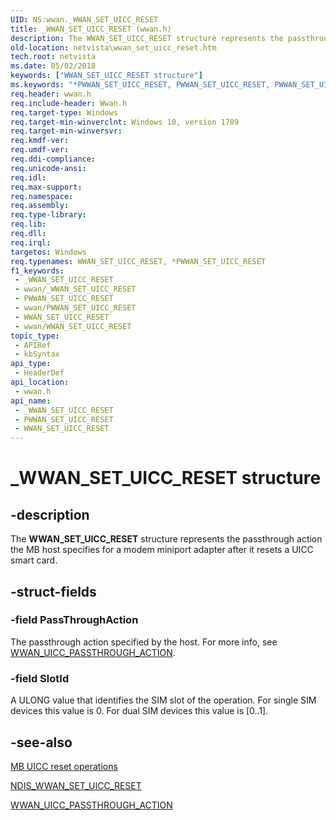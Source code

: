 ```yaml
---
UID: NS:wwan._WWAN_SET_UICC_RESET
title: _WWAN_SET_UICC_RESET (wwan.h)
description: The WWAN_SET_UICC_RESET structure represents the passthrough action the MB host specifies for a modem miniport adapter after it resets a UICC smart card.
old-location: netvista\wwan_set_uicc_reset.htm
tech.root: netvista
ms.date: 05/02/2018
keywords: ["WWAN_SET_UICC_RESET structure"]
ms.keywords: "*PWWAN_SET_UICC_RESET, PWWAN_SET_UICC_RESET, PWWAN_SET_UICC_RESET structure pointer [Network Drivers Starting with Windows Vista], WWAN_SET_UICC_RESET, WWAN_SET_UICC_RESET structure [Network Drivers Starting with Windows Vista], _WWAN_SET_UICC_RESET, netvista.wwan_set_uicc_reset, wwan/PWWAN_SET_UICC_RESET, wwan/WWAN_SET_UICC_RESET"
req.header: wwan.h
req.include-header: Wwan.h
req.target-type: Windows
req.target-min-winverclnt: Windows 10, version 1709
req.target-min-winversvr: 
req.kmdf-ver: 
req.umdf-ver: 
req.ddi-compliance: 
req.unicode-ansi: 
req.idl: 
req.max-support: 
req.namespace: 
req.assembly: 
req.type-library: 
req.lib: 
req.dll: 
req.irql: 
targetos: Windows
req.typenames: WWAN_SET_UICC_RESET, *PWWAN_SET_UICC_RESET
f1_keywords:
 - _WWAN_SET_UICC_RESET
 - wwan/_WWAN_SET_UICC_RESET
 - PWWAN_SET_UICC_RESET
 - wwan/PWWAN_SET_UICC_RESET
 - WWAN_SET_UICC_RESET
 - wwan/WWAN_SET_UICC_RESET
topic_type:
 - APIRef
 - kbSyntax
api_type:
 - HeaderDef
api_location:
 - wwan.h
api_name:
 - _WWAN_SET_UICC_RESET
 - PWWAN_SET_UICC_RESET
 - WWAN_SET_UICC_RESET
---
```


# _WWAN_SET_UICC_RESET structure


## -description

The <b>WWAN_SET_UICC_RESET</b> structure represents the passthrough action the MB host specifies for a modem miniport adapter after it resets a UICC smart card.

## -struct-fields

### -field PassThroughAction

The passthrough action specified by the host. For more info, see <a href="/windows-hardware/drivers/ddi/wwan/ne-wwan-_wwan_uicc_passthrough_action">WWAN_UICC_PASSTHROUGH_ACTION</a>.

### -field SlotId

A ULONG value that identifies the SIM slot of the operation. For single SIM devices this value is 0. For dual SIM devices this value is [0..1].

## -see-also

<a href="/windows-hardware/drivers/network/mb-uicc-reset-operations">MB UICC reset operations</a>



<a href="/windows-hardware/drivers/ddi/ndiswwan/ns-ndiswwan-_ndis_wwan_set_uicc_reset">NDIS_WWAN_SET_UICC_RESET</a>



<a href="/windows-hardware/drivers/ddi/wwan/ne-wwan-_wwan_uicc_passthrough_action">WWAN_UICC_PASSTHROUGH_ACTION</a>

